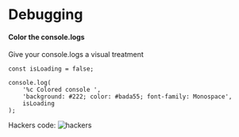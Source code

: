 # Debugging

#### Color the console.logs
Give your console.logs a visual treatment

```
const isLoading = false;

console.log(
    '%c Colored console ',
    'background: #222; color: #bada55; font-family: Monospace',
    isLoading
);
```

Hackers code: ![hackers]('./_book/gitbook/images/color-console.png')